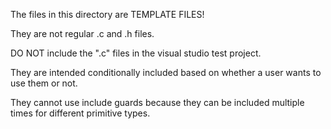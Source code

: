 The files in this directory are TEMPLATE FILES!

They are not regular .c and .h files.

DO NOT include the ".c" files in the visual studio test project.

They are intended conditionally included based on whether a user wants to use them or not.

They cannot use include guards because they can be included multiple times for different primitive types.

